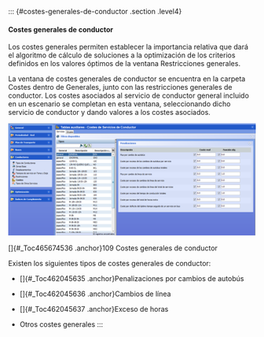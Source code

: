 ::: {#costes-generales-de-conductor .section .level4}
#### Costes generales de conductor

Los costes generales permiten establecer la importancia relativa que
dará el algoritmo de cálculo de soluciones a la optimización de los
criterios definidos en los valores óptimos de la ventana Restricciones
generales.

La ventana de costes generales de conductor se encuentra en la carpeta
Costes dentro de Generales, junto con las restricciones generales de
conductor. Los costes asociados al servicio de conductor general
incluido en un escenario se completan en esta ventana, seleccionando
dicho servicio de conductor y dando valores a los costes asociados.

![](../media/file141.png)

[]{#_Toc465674536 .anchor}109 Costes generales de conductor

Existen los siguientes tipos de costes generales de conductor:

-   []{#_Toc462045635 .anchor}Penalizaciones por cambios de autobús

-   []{#_Toc462045636 .anchor}Cambios de línea

-   []{#_Toc462045637 .anchor}Exceso de horas

-   Otros costes generales
:::
